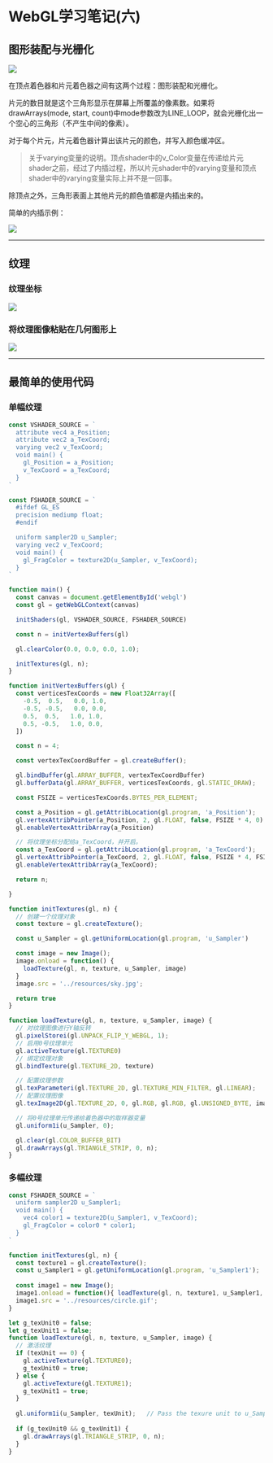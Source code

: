 # WebGL学习笔记\(六\)

## 图形装配与光栅化

![](/assets/guangshanhua.png)

在顶点着色器和片元着色器之间有这两个过程：图形装配和光栅化。

片元的数目就是这个三角形显示在屏幕上所覆盖的像素数。如果将drawArrays\(mode, start, count\)中mode参数改为LINE\_LOOP，就会光栅化出一个空心的三角形（不产生中间的像素）。

对于每个片元，片元着色器计算出该片元的颜色，并写入颜色缓冲区。

> 关于varying变量的说明。顶点shader中的v\_Color变量在传递给片元shader之前，经过了内插过程，所以片元shader中的varying变量和顶点shader中的varying变量实际上并不是一回事。

除顶点之外，三角形表面上其他片元的颜色值都是内插出来的。

简单的内插示例：

![](/assets/neicha.png)

---

## 纹理

### 纹理坐标

![](/assets/texture_coord.png)

### 将纹理图像粘贴在几何图形上

![](/assets/map_texture.png)

---

## 最简单的使用代码

### 单幅纹理

```js
const VSHADER_SOURCE = `
  attribute vec4 a_Position;
  attribute vec2 a_TexCoord;
  varying vec2 v_TexCoord;
  void main() {
    gl_Position = a_Position;
    v_TexCoord = a_TexCoord;
  }
`

const FSHADER_SOURCE = `
  #ifdef GL_ES
  precision mediump float;
  #endif

  uniform sampler2D u_Sampler;
  varying vec2 v_TexCoord;
  void main() {
    gl_FragColor = texture2D(u_Sampler, v_TexCoord);
  }
`

function main() {
  const canvas = document.getElementById('webgl')
  const gl = getWebGLContext(canvas)

  initShaders(gl, VSHADER_SOURCE, FSHADER_SOURCE)

  const n = initVertexBuffers(gl)

  gl.clearColor(0.0, 0.0, 0.0, 1.0);

  initTextures(gl, n);
}

function initVertexBuffers(gl) {
  const verticesTexCoords = new Float32Array([
    -0.5,  0.5,   0.0, 1.0,
    -0.5, -0.5,   0.0, 0.0,
    0.5,  0.5,   1.0, 1.0,
    0.5, -0.5,   1.0, 0.0,
  ])

  const n = 4;

  const vertexTexCoordBuffer = gl.createBuffer();

  gl.bindBuffer(gl.ARRAY_BUFFER, vertexTexCoordBuffer)
  gl.bufferData(gl.ARRAY_BUFFER, verticesTexCoords, gl.STATIC_DRAW);

  const FSIZE = verticesTexCoords.BYTES_PER_ELEMENT;

  const a_Position = gl.getAttribLocation(gl.program, 'a_Position');
  gl.vertexAttribPointer(a_Position, 2, gl.FLOAT, false, FSIZE * 4, 0);
  gl.enableVertexAttribArray(a_Position)

  // 将纹理坐标分配给a_TexCoord，并开启。
  const a_TexCoord = gl.getAttribLocation(gl.program, 'a_TexCoord');
  gl.vertexAttribPointer(a_TexCoord, 2, gl.FLOAT, false, FSIZE * 4, FSIZE * 2)
  gl.enableVertexAttribArray(a_TexCoord);

  return n;

}

function initTextures(gl, n) {
  // 创建一个纹理对象
  const texture = gl.createTexture();

  const u_Sampler = gl.getUniformLocation(gl.program, 'u_Sampler')

  const image = new Image();
  image.onload = function() {
    loadTexture(gl, n, texture, u_Sampler, image)
  }
  image.src = '../resources/sky.jpg';

  return true
}

function loadTexture(gl, n, texture, u_Sampler, image) {
  // 对纹理图像进行Y轴反转
  gl.pixelStorei(gl.UNPACK_FLIP_Y_WEBGL, 1);
  // 启用0号纹理单元
  gl.activeTexture(gl.TEXTURE0)
  // 绑定纹理对象
  gl.bindTexture(gl.TEXTURE_2D, texture)

  // 配置纹理参数
  gl.texParameteri(gl.TEXTURE_2D, gl.TEXTURE_MIN_FILTER, gl.LINEAR);
  // 配置纹理图像
  gl.texImage2D(gl.TEXTURE_2D, 0, gl.RGB, gl.RGB, gl.UNSIGNED_BYTE, image);

  // 将0号纹理单元传递给着色器中的取样器变量
  gl.uniform1i(u_Sampler, 0);

  gl.clear(gl.COLOR_BUFFER_BIT)
  gl.drawArrays(gl.TRIANGLE_STRIP, 0, n);
}
```

### 多幅纹理

```js
const FSHADER_SOURCE = `
  uniform sampler2D u_Sampler1;
  void main() {
    vec4 color1 = texture2D(u_Sampler1, v_TexCoord);
    gl_FragColor = color0 * color1;
  }
`

function initTextures(gl, n) {
  const texture1 = gl.createTexture();
  const u_Sampler1 = gl.getUniformLocation(gl.program, 'u_Sampler1');
  
  const image1 = new Image();
  image1.onload = function(){ loadTexture(gl, n, texture1, u_Sampler1, image1, 1); };
  image1.src = '../resources/circle.gif';
}

let g_texUnit0 = false;
let g_texUnit1 = false; 
function loadTexture(gl, n, texture, u_Sampler, image) {
  // 激活纹理
  if (texUnit == 0) {
    gl.activeTexture(gl.TEXTURE0);
    g_texUnit0 = true;
  } else {
    gl.activeTexture(gl.TEXTURE1);
    g_texUnit1 = true;
  }
  
  gl.uniform1i(u_Sampler, texUnit);   // Pass the texure unit to u_Sampler
  
  if (g_texUnit0 && g_texUnit1) {
    gl.drawArrays(gl.TRIANGLE_STRIP, 0, n);   
  }  
}
```



